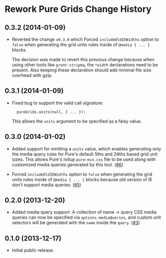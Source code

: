 Rework Pure Grids Change History
================================

0.3.2 (2014-01-09)
------------------

* Reverted the change `v0.3.0` which Forced `includeOldIEWidths` option to
  `false` when generating the grid units rules inside of `@media { ... }`
  blocks.

  The decision was made to revert this previous change because when using other
  tools like `grunt-stripmq`, the `*width` declarations need to be present. Also
  keeping these declaration should add minimal file size overhead with gzip.


0.3.1 (2014-01-09)
------------------

* Fixed bug to support the valid call signature:

        pureGrids.units(null, { ... });

  This allows the `units` argument to be specified as a falsy value.


0.3.0 (2014-01-02)
------------------

* Added support for omitting a `units` value, which enables generating only the
  media query rules for Pure's default 5ths and 24ths based grid unit sizes.
  This allows Pure's rollup `pure-min.css` file to be used along with customized
  media queries generated by this tool. ([#6][])

* Forced `includeOldIEWidths` option to `false` when generating the grid units
  rules inside of `@media { ... }` blocks because old version of IE don't
  support media queries. ([#5][])


[#5]: https://github.com/ericf/rework-pure-grids/issues/5
[#6]: https://github.com/ericf/rework-pure-grids/issues/6


0.2.0 (2013-12-20)
------------------

* Added media query support. A collection of name -> query CSS media queries can
  now be specified via `options.mediaQueries`, and custom unit selectors will be
  generated with the `name` inside the `query`. ([#3][])


[#3]: https://github.com/ericf/rework-pure-grids/issues/3


0.1.0 (2013-12-17)
------------------

* Initial public release.
